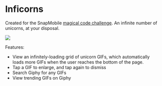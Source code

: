 Inficorns
=====================

Created for the SnapMobile [magical code challenge](https://github.com/SnapMobileIO/all-the-unicorns). An infinite number of unicorns, at your disposal.

![](http://i.imgur.com/sjP1yfh.jpg)

Features:

- View an infinitely-loading grid of unicorn GIFs, which automatically loads more GIFs when the user reaches the bottom of the page.
- Tap a GIF to enlarge, and tap again to dismiss
- Search Giphy for any GIFs
- View trending GIFs on Giphy
